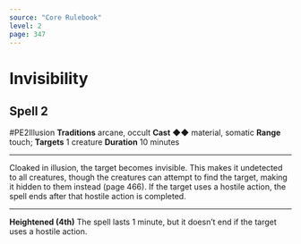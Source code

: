 ```yaml
---
source: "Core Rulebook"
level: 2
page: 347
---
```


# Invisibility
## Spell 2
#PE2Illusion 
**Traditions** arcane, occult
**Cast** ◆◆ material, somatic
**Range** touch; **Targets** 1 creature
**Duration** 10 minutes

-----
Cloaked in illusion, the target becomes invisible. This makes it undetected to all creatures, though the creatures can attempt to find the target, making it hidden to them instead (page 466). If the target uses a hostile action, the spell ends after that hostile action is completed.  

---
**Heightened (4th)** The spell lasts 1 minute, but it doesn’t end if the target uses a hostile action.